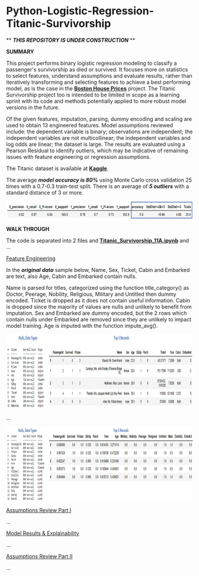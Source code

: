 # Python-Logistic-Regression-Titanic-Survivorship

** ***THIS REPOSITORY IS UNDER CONSTRUCTION*** **


**SUMMARY**

This project performs binary logistic regression modeling to classify a passenger's survivorship as died or survived. It focuses more on statistics to select features, understand assumptions and evaluate results, rather than iteratively transforming and selecting features to achieve a best performing model, as is the case in the **[Boston House Prices](https://github.com/aaronmkwong/Python-Linear-Regression-Boston-House-Prices)** project. The Titanic Survivorship project too is intended to be limited in scope as a learning sprint with its code and methods potentially applied to more robust model versions in the future.             

Of the given features, imputation, parsing, dummy encoding and scaling are used to obtain 13 engineered features. Model assumptions reviewed include: the dependent variable is binary; observations are independent; the independent variables are not multicollinear; the independent variables and log odds are linear; the dataset is large. The results are evaluated using a Pearson Residual to identify outliers, which may be indicative of remaining issues with feature engineering or regression assumptions.   

The Titanic dataset is available at **[Kaggle](https://www.kaggle.com/c/titanic/overview)**.

The average **_model accuracy is 80%_** using Monte Carlo cross validation 25 times with a 0.7-0.3 train-test split. There is an average of **_5 outliers_** with a standard distance of 3 or more. 

<img src="https://github.com/aaronmkwong/Python-Logistic-Regression-Titanic-Survivorship/blob/main/Other%20Files/summary_results.JPG" width="800" height="50">

**WALK THROUGH**

The code is separated into 2 files and **[Titanic_Survivorship_11A.ipynb](https://github.com/aaronmkwong/Python-Logistic-Regression-Titanic-Survivorship/blob/main/Program%20Files/Titanic_Survivorship_11A.ipynb)** and ...

<ins>Feature Engineering</ins> 

In the **_original data_** sample below, Name, Sex, Ticket, Cabin and Embarked are text, also Age, Cabin and Embarked contain nulls.  

Name is parsed for titles, categorized using the function title_category() as Doctor, Peerage, Nobility, Religious, Military and Untitled then dummy encoded. Ticket is dropped as it does not contain useful information. Cabin is dropped since the majority of values are nulls and unlikely to benefit from imputation. Sex and Embarked are dummy encoded, but the 2 rows which contain nulls under Embarked are removed since they are unlikely to impact model training. Age is imputed with the function impute_avg().       

<img src="https://github.com/aaronmkwong/Python-Logistic-Regression-Titanic-Survivorship/blob/main/Other%20Files/original_data_01.JPG" width="1000" height="200">

...

<img src="https://github.com/aaronmkwong/Python-Logistic-Regression-Titanic-Survivorship/blob/main/Other%20Files/final_data_01.JPG" width="1000" height="200">

<ins>Assumptions Review Part I</ins>

...

<ins>Model Results & Explainability</ins>

...

<ins>Assumptions Review Part II</ins>

...

